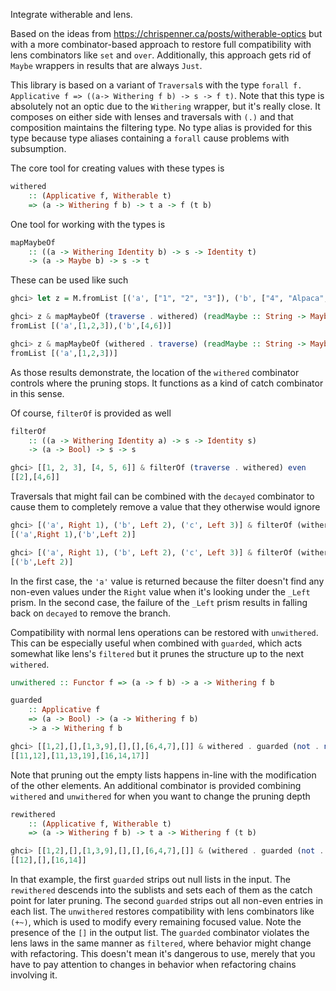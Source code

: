 Integrate witherable and lens.

Based on the ideas from https://chrispenner.ca/posts/witherable-optics
but with a more combinator-based approach to restore full
compatibility with lens combinators like `set` and
`over`. Additionally, this approach gets rid of `Maybe` wrappers in
results that are always `Just`.

This library is based on a variant of `Traversal`s with the type
`forall f. Applicative f => ((a-> Withering f b) -> s -> f t)`. Note
that this type is absolutely not an optic due to the `Withering`
wrapper, but it's really close. It composes on either side with lenses
and traversals with `(.)` and that composition maintains the filtering
type. No type alias is provided for this type because type aliases
containing a `forall` cause problems with subsumption.

The core tool for creating values with these types is

```haskell
withered
    :: (Applicative f, Witherable t)
    => (a -> Withering f b) -> t a -> f (t b)
```

One tool for working with the types is

```haskell
mapMaybeOf
    :: ((a -> Withering Identity b) -> s -> Identity t)
    -> (a -> Maybe b) -> s -> t
```

These can be used like such

```haskell
ghci> let z = M.fromList [('a', ["1", "2", "3"]), ('b', ["4", "Alpaca", "6"])]

ghci> z & mapMaybeOf (traverse . withered) (readMaybe :: String -> Maybe Int)
fromList [('a',[1,2,3]),('b',[4,6])]

ghci> z & mapMaybeOf (withered . traverse) (readMaybe :: String -> Maybe Int)
fromList [('a',[1,2,3])]
```

As those results demonstrate, the location of the `withered`
combinator controls where the pruning stops. It functions as a kind of
catch combinator in this sense.

Of course, `filterOf` is provided as well

```haskell
filterOf
    :: ((a -> Withering Identity a) -> s -> Identity s)
    -> (a -> Bool) -> s -> s
```

```haskell
ghci> [[1, 2, 3], [4, 5, 6]] & filterOf (traverse . withered) even
[[2],[4,6]]
```

Traversals that might fail can be combined with the `decayed`
combinator to cause them to completely remove a value that they
otherwise would ignore

```haskell
ghci> [('a', Right 1), ('b', Left 2), ('c', Left 3)] & filterOf (withered . _2 . _Left) even
[('a',Right 1),('b',Left 2)]

ghci> [('a', Right 1), ('b', Left 2), ('c', Left 3)] & filterOf (withered . _2 . (_Left `failing` decayed)) even
[('b',Left 2)]
```

In the first case, the `'a'` value is returned because the filter
doesn't find any non-even values under the `Right` value when it's
looking under the `_Left` prism. In the second case, the failure of
the `_Left` prism results in falling back on `decayed` to remove the
branch.

Compatibility with normal lens operations can be restored with
`unwithered`. This can be especially useful when combined with
`guarded`, which acts somewhat like lens's `filtered` but it prunes
the structure up to the next `withered`.

```haskell
unwithered :: Functor f => (a -> f b) -> a -> Withering f b

guarded
    :: Applicative f
    => (a -> Bool) -> (a -> Withering f b)
    -> a -> Withering f b
```

```haskell
ghci> [[1,2],[],[1,3,9],[],[],[6,4,7],[]] & withered . guarded (not . null) . unwithered . traverse +~ 10
[[11,12],[11,13,19],[16,14,17]]
```

Note that pruning out the empty lists happens in-line with the
modification of the other elements. An additional combinator is
provided combining `withered` and `unwithered` for when you want to
change the pruning depth

```haskell
rewithered
    :: (Applicative f, Witherable t)
    => (a -> Withering f b) -> t a -> Withering f (t b)
```

```haskell
ghci> [[1,2],[],[1,3,9],[],[],[6,4,7],[]] & (withered . guarded (not . null) . rewithered . guarded even . unwithered) +~ 10
[[12],[],[16,14]]
```

In that example, the first `guarded` strips out null lists in the
input. The `rewithered` descends into the sublists and sets each of
them as the catch point for later pruning. The second `guarded` strips
out all non-even entries in each list. The `unwithered` restores
compatibility with lens combinators like `(+~)`, which is used to
modify every remaining focused value. Note the presence of the `[]` in
the output list. The `guarded` combinator violates the lens laws in
the same manner as `filtered`, where behavior might change with
refactoring. This doesn't mean it's dangerous to use, merely that you
have to pay attention to changes in behavior when refactoring chains
involving it.
